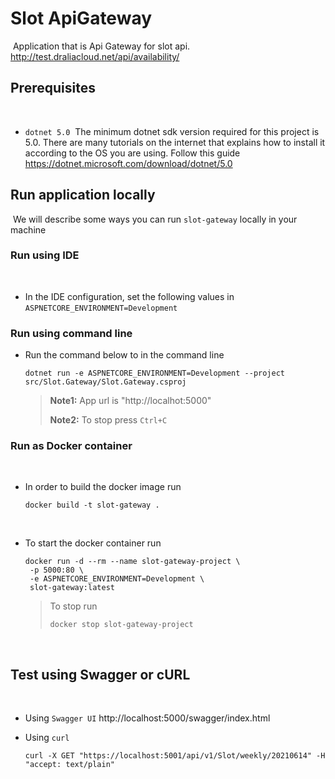 # Slot ApiGateway
​
Application that is Api Gateway for slot api. http://test.draliacloud.net/api/availability/
​
## Prerequisites
​
- `dotnet 5.0`
  ​
  The minimum dotnet sdk version required for this project is 5.0. There are many tutorials on the internet that explains how to install it according to the OS you are using. Follow this guide https://dotnet.microsoft.com/download/dotnet/5.0
  
## Run application locally
​
We will describe some ways you can run `slot-gateway` locally in your machine
​
### Run using IDE
​
- In the IDE configuration, set the following values in `ASPNETCORE_ENVIRONMENT=Development`

### Run using command line

- Run the command below to in the command line 
  ```
  dotnet run -e ASPNETCORE_ENVIRONMENT=Development --project src/Slot.Gateway/Slot.Gateway.csproj
  ```
  > **Note1:** App url is "http://localhot:5000"
  > 
  > **Note2:** To stop press `Ctrl+C`


### Run as Docker container
​
- In order to build the docker image run
  ```
  docker build -t slot-gateway .
  ```
​
- To start the docker container run
  ```
  docker run -d --rm --name slot-gateway-project \
   -p 5000:80 \
   -e ASPNETCORE_ENVIRONMENT=Development \
   slot-gateway:latest
  ```
  > To stop run
  > ```
  > docker stop slot-gateway-project
  > ```
​
## Test using Swagger or cURL
​
- Using `Swagger UI` http://localhost:5000/swagger/index.html

- Using `curl`
  ```
  curl -X GET "https://localhost:5001/api/v1/Slot/weekly/20210614" -H  "accept: text/plain"

  ```
